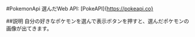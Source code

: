 
#PokemonApi
選んだWeb API: [PokeAPI]{https://pokeapi.co}

##説明
自分の好きなポケモンを選んで表示ボタンを押すと、選んだポケモンの画像が出てきます。
